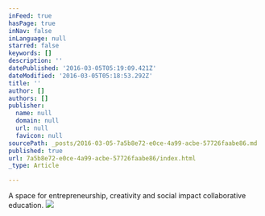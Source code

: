 ```yaml
---
inFeed: true
hasPage: true
inNav: false
inLanguage: null
starred: false
keywords: []
description: ''
datePublished: '2016-03-05T05:19:09.421Z'
dateModified: '2016-03-05T05:18:53.292Z'
title: ''
author: []
authors: []
publisher:
  name: null
  domain: null
  url: null
  favicon: null
sourcePath: _posts/2016-03-05-7a5b8e72-e0ce-4a99-acbe-57726faabe86.md
published: true
url: 7a5b8e72-e0ce-4a99-acbe-57726faabe86/index.html
_type: Article

---
```

A space for entrepreneurship, creativity and social impact collaborative education.
![](https://the-grid-user-content.s3-us-west-2.amazonaws.com/c4af043c-b483-48c2-99aa-e1386df22462.jpg)